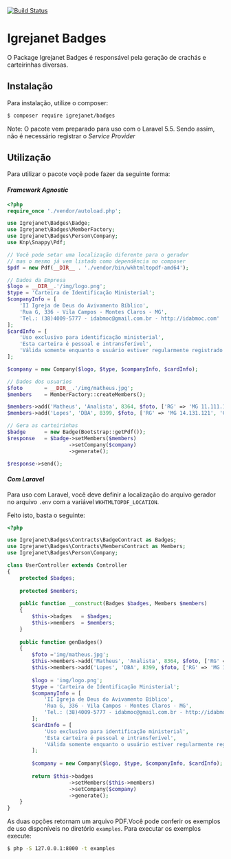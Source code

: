[![Build Status](https://travis-ci.org/devLopez/badges.svg?branch=master)](https://travis-ci.org/devLopez/badges)

# Igrejanet Badges

O Package Igrejanet Badges é responsável pela geração de crachás
e carteirinhas diversas.

## Instalação

Para instalação, utilize o composer:

```sh
$ composer require igrejanet/badges
```

Note: O pacote vem preparado para uso com o Laravel 5.5. Sendo assim, não é necessário registrar o *Service Provider*

## Utilização

Para utilizar o pacote voçê pode fazer da seguinte forma:

#### *Framework Agnostic*

```php
<?php
require_once './vendor/autoload.php';

use Igrejanet\Badges\Badge;
use Igrejanet\Badges\MemberFactory;
use Igrejanet\Badges\Person\Company;
use Knp\Snappy\Pdf;

// Você pode setar uma localização diferente para o gerador
// mas o mesmo já vem listado como dependência no composer
$pdf = new Pdf(__DIR__ . './vendor/bin/wkhtmltopdf-amd64');

// Dados da Empresa
$logo = __DIR__.'/img/logo.png';
$type = 'Carteira de Identificação Ministerial';
$companyInfo = [
    'II Igreja de Deus do Avivamento Bíblico',
    'Rua G, 336 - Vila Campos - Montes Claros - MG',
    'Tel.: (38)4009-5777 - idabmoc@gmail.com.br - http://idabmoc.com'
];
$cardInfo = [
    'Uso exclusivo para identificação ministerial',
    'Esta carteira é pessoal e intransferível',
    'Válida somente enquanto o usuário estiver regularmente registrado'
];

$company = new Company($logo, $type, $companyInfo, $cardInfo);

// Dados dos usuarios
$foto       = __DIR__.'/img/matheus.jpg';
$members    = MemberFactory::createMembers();

$members->add('Matheus', 'Analista', 8364, $foto, ['RG' => 'MG 11.111.111']);
$members->add('Lopes', 'DBA', 8399, $foto, ['RG' => 'MG 14.131.121', 'CPF' => '101.384.146-88', 'Cargo' => 'DBA']);

// Gera as carteirinhas
$badge      = new Badge(Bootstrap::getPdf());
$response   = $badge->setMembers($members)
                    ->setCompany($company)
                    ->generate();

$response->send();
```

#### *Com Laravel*

Para uso com Laravel, você deve definir a localização do
arquivo gerador no arquivo `.env` com a variável `WKHTMLTOPDF_LOCATION`.

Feito isto, basta o seguinte:
```php
<?php

use Igrejanet\Badges\Contracts\BadgeContract as Badges;
use Igrejanet\Badges\Contracts\MembersContract as Members;
use Igrejanet\Badges\Person\Company;

class UserController extends Controller
{
    protected $badges;
    
    protected $members;
    
    public function __construct(Badges $badges, Members $members)
    {
        $this->badges   = $badges;
        $this->members  = $members;
    }
    
    public function genBadges()
    {
        $foto ='img/matheus.jpg';
        $this->members->add('Matheus', 'Analista', 8364, $foto, ['RG' => 'MG 11.111.111']);
        $this->members->add('Lopes', 'DBA', 8399, $foto, ['RG' => 'MG 14.131.121', 'CPF' => '101.384.146-88', 'Cargo' => 'DBA']);
        
        $logo = 'img/logo.png';
        $type = 'Carteira de Identificação Ministerial';
        $companyInfo = [
            'II Igreja de Deus do Avivamento Bíblico',
            'Rua G, 336 - Vila Campos - Montes Claros - MG',
            'Tel.: (38)4009-5777 - idabmoc@gmail.com.br - http://idabmoc.com'
        ];
        $cardInfo = [
            'Uso exclusivo para identificação ministerial',
            'Esta carteira é pessoal e intransferível',
            'Válida somente enquanto o usuário estiver regularmente registrado'
        ];
        
        $company = new Company($logo, $type, $companyInfo, $cardInfo);
        
        return $this->badges
                    ->setMembers($this->members)
                    ->setCompany($company)
                    ->generate();
    }
}
```

As duas opções retornam um arquivo PDF.Você pode conferir os exemplos de uso
disponíveis no diretório `examples`. Para executar os exemplos
execute: 
```sh
$ php -S 127.0.0.1:8000 -t examples
```